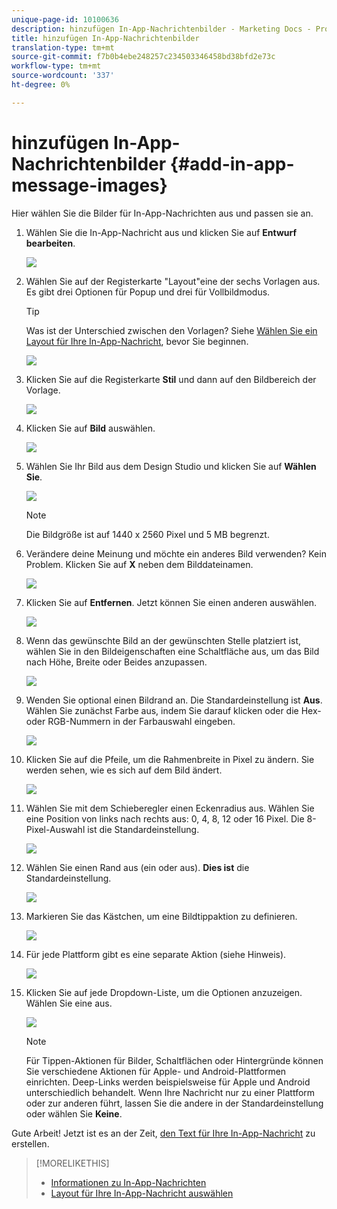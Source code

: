 ```yaml
---
unique-page-id: 10100636
description: hinzufügen In-App-Nachrichtenbilder - Marketing Docs - Produktdokumentation
title: hinzufügen In-App-Nachrichtenbilder
translation-type: tm+mt
source-git-commit: f7b0b4ebe248257c234503346458bd38bfd2e73c
workflow-type: tm+mt
source-wordcount: '337'
ht-degree: 0%

---
```



# hinzufügen In-App-Nachrichtenbilder {#add-in-app-message-images}

Hier wählen Sie die Bilder für In-App-Nachrichten aus und passen sie an.

1. Wählen Sie die In-App-Nachricht aus und klicken Sie auf **Entwurf bearbeiten**.

   ![](assets/image2016-5-4-10-3a20-3a14.png)

1. Wählen Sie auf der Registerkarte &quot;Layout&quot;eine der sechs Vorlagen aus. Es gibt drei Optionen für Popup und drei für Vollbildmodus.

   >[!TIP]
   >
   >Was ist der Unterschied zwischen den Vorlagen? Siehe [Wählen Sie ein Layout für Ihre In-App-Nachricht](/help/marketo/product-docs/mobile-marketing/in-app-messages/creating-in-app-messages/choose-a-layout-for-your-in-app-message.md), bevor Sie beginnen.

   ![](assets/image2016-5-4-10-3a21-3a33.png)

1. Klicken Sie auf die Registerkarte **Stil** und dann auf den Bildbereich der Vorlage.

   ![](assets/image2016-5-3-16-3a53-3a23.png)

1. Klicken Sie auf **Bild** auswählen.

   ![](assets/image2016-5-6-8-3a53-3a55.png)

1. Wählen Sie Ihr Bild aus dem Design Studio und klicken Sie auf **Wählen Sie**.

   ![](assets/image2016-5-6-8-3a58-3a40.png)

   >[!NOTE]
   >
   >Die Bildgröße ist auf 1440 x 2560 Pixel und 5 MB begrenzt.

1. Verändere deine Meinung und möchte ein anderes Bild verwenden? Kein Problem. Klicken Sie auf **X** neben dem Bilddateinamen.

   ![](assets/image2016-5-6-9-3a0-3a16.png)

1. Klicken Sie auf **Entfernen**. Jetzt können Sie einen anderen auswählen.

   ![](assets/image2016-5-6-9-3a1-3a3.png)

1. Wenn das gewünschte Bild an der gewünschten Stelle platziert ist, wählen Sie in den Bildeigenschaften eine Schaltfläche aus, um das Bild nach Höhe, Breite oder Beides anzupassen.

   ![](assets/image2016-5-6-9-3a4-3a47.png)

1. Wenden Sie optional einen Bildrand an. Die Standardeinstellung ist **Aus**. Wählen Sie zunächst Farbe aus, indem Sie darauf klicken oder die Hex- oder RGB-Nummern in der Farbauswahl eingeben.

   ![](assets/image2016-5-6-9-3a9-3a0.png)

1. Klicken Sie auf die Pfeile, um die Rahmenbreite in Pixel zu ändern. Sie werden sehen, wie es sich auf dem Bild ändert.

   ![](assets/image2016-5-6-9-3a35-3a43.png)

1. Wählen Sie mit dem Schieberegler einen Eckenradius aus. Wählen Sie eine Position von links nach rechts aus: 0, 4, 8, 12 oder 16 Pixel. Die 8-Pixel-Auswahl ist die Standardeinstellung.

   ![](assets/image2016-5-6-9-3a39-3a28.png)

1. Wählen Sie einen Rand aus (ein oder aus). **Dies ist** die Standardeinstellung.

   ![](assets/image2016-5-6-9-3a42-3a15.png)

1. Markieren Sie das Kästchen, um eine Bildtippaktion zu definieren.

   ![](assets/image2016-5-6-9-3a48-3a58.png)

1. Für jede Plattform gibt es eine separate Aktion (siehe Hinweis).

   ![](assets/image2016-5-6-9-3a50-3a15.png)

1. Klicken Sie auf jede Dropdown-Liste, um die Optionen anzuzeigen. Wählen Sie eine aus.

   ![](assets/image2016-5-6-9-3a52-3a41.png)

   >[!NOTE]
   >
   >Für Tippen-Aktionen für Bilder, Schaltflächen oder Hintergründe können Sie verschiedene Aktionen für Apple- und Android-Plattformen einrichten. Deep-Links werden beispielsweise für Apple und Android unterschiedlich behandelt. Wenn Ihre Nachricht nur zu einer Plattform oder zur anderen führt, lassen Sie die andere in der Standardeinstellung oder wählen Sie **Keine**.

Gute Arbeit! Jetzt ist es an der Zeit, [den Text für Ihre In-App-Nachricht](/help/marketo/product-docs/mobile-marketing/in-app-messages/creating-in-app-messages/create-in-app-message-text.md) zu erstellen.

>[!MORELIKETHIS]
>
>* [Informationen zu In-App-Nachrichten](/help/marketo/product-docs/mobile-marketing/in-app-messages/understanding-in-app-messages.md)
>* [Layout für Ihre In-App-Nachricht auswählen](/help/marketo/product-docs/mobile-marketing/in-app-messages/creating-in-app-messages/choose-a-layout-for-your-in-app-message.md)

